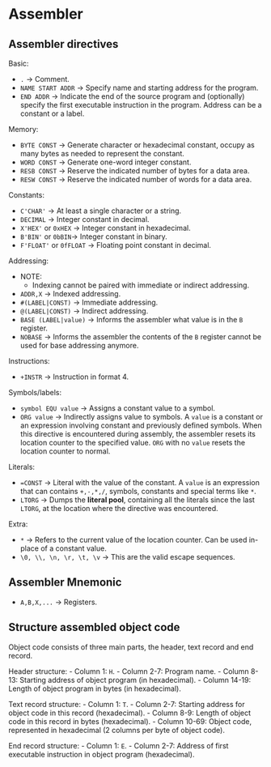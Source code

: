 # Assembler

## Assembler directives

Basic:
- `.` -> Comment.
- `NAME START ADDR` -> Specify name and starting address for the program.
- `END ADDR` -> Indicate the end of the source program and (optionally) specify the first executable instruction in the program. Address can be a constant or a label.

Memory:
- `BYTE CONST` -> Generate character or hexadecimal constant, occupy as many bytes as needed to represent the constant.
- `WORD CONST` -> Generate one-word integer constant.
- `RESB CONST` -> Reserve the indicated number of bytes for a data area.
- `RESW CONST` -> Reserve the indicated number of words for a data area.

Constants:
- `C'CHAR'` -> At least a single character or a string.
- `DECIMAL` -> Integer constant in decimal.
- `X'HEX'` or `0xHEX` -> Integer constant in hexadecimal.
- `B'BIN'` or `0bBIN`-> Integer constant in binary.
- `F'FLOAT'` or `0fFLOAT` -> Floating point constant in decimal.

Addressing:
- NOTE: 
    - Indexing cannot be paired with immediate or indirect addressing.
- `ADDR,X` -> Indexed addressing.
- `#(LABEL|CONST)` -> Immediate addressing.
- `@(LABEL|CONST)` -> Indirect addressing.
- `BASE (LABEL|value)` -> Informs the assembler what value is in the `B` register.
- `NOBASE` -> Informs the assembler the contents of the `B` register cannot be used for base addressing anymore.

Instructions:
- `+INSTR` -> Instruction in format 4.

Symbols/labels:
- `symbol EQU value` -> Assigns a constant value to a symbol.
- `ORG value` -> Indirectly assigns value to symbols. A `value` is a constant or an expression involving constant and previously defined symbols. When this directive is encountered during assembly, the assembler resets its location counter to the specified value. `ORG` with no `value` resets the location counter to normal.

Literals:
- `=CONST` -> Literal with the value of the constant. A `value` is an expression that can contains `+,-,*,/`, symbols, constants and special terms like `*`.
- `LTORG` -> Dumps the **literal pool**, containing all the literals since the last `LTORG`, at the location where the directive was encountered.

Extra:
- `*` -> Refers to the current value of the location counter. Can be used in-place of a constant value.
- `\0, \\, \n, \r, \t, \v` -> This are the valid escape sequences.

## Assembler Mnemonic

- `A,B,X,...` -> Registers.

## Structure assembled object code

Object code consists of three main parts, the header, text record and end record.

Header structure:
    - Column 1: `H`.
    - Column 2-7: Program name.
    - Column 8-13: Starting address of object program (in hexadecimal).
    - Column 14-19: Length of object program in bytes (in hexadecimal).

Text record structure:
    - Column 1: `T`.
    - Column 2-7: Starting address for object code in this record (hexadecimal).
    - Column 8-9: Length of object code in this record in bytes (hexadecimal).
    - Column 10-69: Object code, represented in hexadecimal (2 columns per byte of object code).

End record structure:
    - Column 1: `E`.
    - Column 2-7: Address of first executable instruction in object program (hexadecimal).
